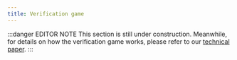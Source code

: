 ```yaml
---
title: Verification game
---
```


:::danger EDITOR NOTE
This section is still under construction.
Meanwhile, for details on how the verification game works, please refer to our [technical paper](https://cartesi.io/cartesi_whitepaper.pdf).
:::

